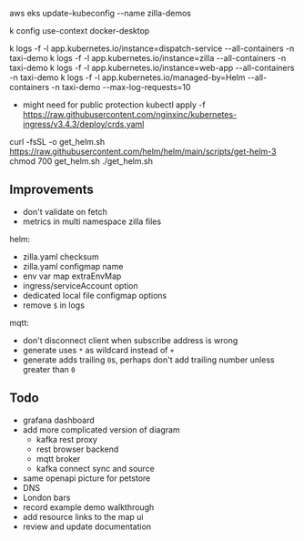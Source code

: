 aws eks update-kubeconfig --name zilla-demos


k config use-context docker-desktop

k logs -f -l app.kubernetes.io/instance=dispatch-service --all-containers -n taxi-demo
k logs -f -l app.kubernetes.io/instance=zilla --all-containers -n taxi-demo
k logs -f -l app.kubernetes.io/instance=web-app --all-containers -n taxi-demo
k logs -f -l app.kubernetes.io/managed-by=Helm --all-containers -n taxi-demo --max-log-requests=10


- might need for public protection
kubectl apply -f https://raw.githubusercontent.com/nginxinc/kubernetes-ingress/v3.4.3/deploy/crds.yaml

curl -fsSL -o get_helm.sh https://raw.githubusercontent.com/helm/helm/main/scripts/get-helm-3
chmod 700 get_helm.sh
./get_helm.sh

## Improvements

- don't validate on fetch
- metrics in multi namespace zilla files

helm:

- zilla.yaml checksum
- zilla.yaml configmap name
- env var map extraEnvMap
- ingress/serviceAccount option
- dedicated local file configmap options
- remove `$` in logs

mqtt:

- don't disconnect client when subscribe address is wrong
- generate uses `*` as wildcard instead of `+`
- generate adds trailing `0`s, perhaps don't add trailing number unless greater than `0`

## Todo

- grafana dashboard
- add more complicated version of diagram
  - kafka rest proxy
  - rest browser backend
  - mqtt broker
  - kafka connect sync and source
- same openapi picture for petstore
- DNS
- London bars
- record example demo walkthrough
- add resource links to the map ui
- review and update documentation
